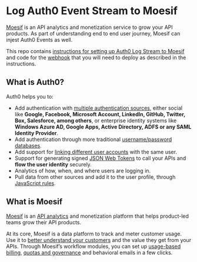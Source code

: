 # Log Auth0 Event Stream to Moesif

[Moesif](https://www.moesif.com) is an API analytics and monetization service to grow your API products. As part of understanding end to end user journey, Moesif can injest Auth0 Events as well.

This repo contains [instructions for setting up Auth0 Log Stream to Moesif](/integration/installation_guide.md) and code for the [webhook](/log-streams-webhook/) that you will need to deploy as described in the instructions.

## What is Auth0?

Auth0 helps you to:

- Add authentication with [multiple authentication sources](https://auth0.com/docs/identityproviders), either social like **Google, Facebook, Microsoft Account, LinkedIn, GitHub, Twitter, Box, Salesforce, among others**, or enterprise identity systems like **Windows Azure AD, Google Apps, Active Directory, ADFS or any SAML Identity Provider**.
- Add authentication through more traditional [username/password databases](https://auth0.com/docs/connections/database/custom-db).
- Add support for [linking different user accounts](https://auth0.com/docs/link-accounts) with the same user.
- Support for generating signed [JSON Web Tokens](https://auth0.com/docs/jwt) to call your APIs and **flow the user identity** securely.
- Analytics of how, when, and where users are logging in.
- Pull data from other sources and add it to the user profile, through [JavaScript rules](https://auth0.com/docs/rules/current).

## What is Moesif

[Moesif](https://www.moesif.com) is an [API analytics](https://www.moesif.com/docs/api-analytics/) and monetization platform that helps product-led teams grow their API products.

At its core, Moesif is a data platform to track and meter customer usage. Use it to [better understand your customers](https://www.moesif.com/docs/user-analytics/) and the value they get from your APIs. Through Moesif’s workflow modules, you can set up [usage-based billing](https://www.moesif.com/docs/metered-billing/), [quotas and governance](https://www.moesif.com/docs/api-governance-rules/) and behavioral emails in a few clicks.

